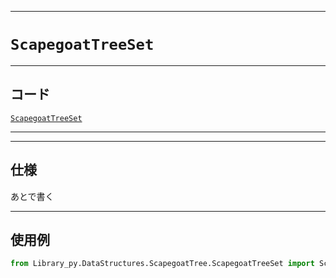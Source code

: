 _____

# `ScapegoatTreeSet`

_____

## コード

[`ScapegoatTreeSet`](https://github.com/titan-23/Library_py/blob/main/DataStructures/ScapegoatTree/ScapegoatTreeSet.py)
<!-- code=https://github.com/titan-23/Library_py/blob/main/DataStructures\ScapegoatTree\ScapegoatTreeSet.py -->

_____


_____

## 仕様

あとで書く

_____

## 使用例

```python
from Library_py.DataStructures.ScapegoatTree.ScapegoatTreeSet import ScapegoatTreeSet

```
